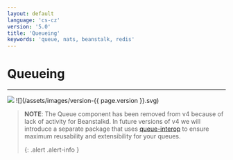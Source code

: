 ```yaml
---
layout: default
language: 'cs-cz'
version: '5.0'
title: 'Queueing'
keywords: 'queue, nats, beanstalk, redis'
---
```


# Queueing
- - -
![](/assets/images/document-status-under-review-red.svg) ![](/assets/images/version-{{ page.version }}.svg)

> **NOTE**: The Queue component has been removed from v4 because of lack of activity for Beanstalkd. In future versions of v4 we will introduce a separate package that uses [queue-interop](https://github.com/queue-interop) to ensure maximum reusability and extensibility for your queues. 
> 
> {: .alert .alert-info }